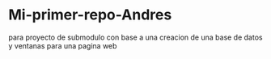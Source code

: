 # Mi-primer-repo-Andres
para proyecto de submodulo con base a una creacion de una base de datos y ventanas para una pagina web
